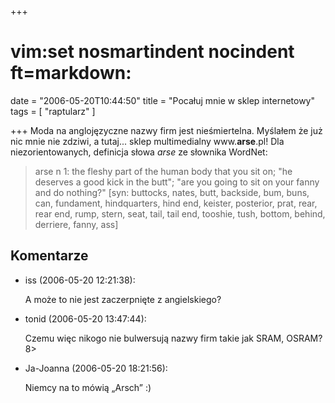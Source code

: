 +++
# vim:set nosmartindent nocindent ft=markdown:
date = "2006-05-20T10:44:50"
title = "Pocałuj mnie w sklep internetowy"
tags = [ "raptularz" ]

+++
Moda na anglojęzyczne nazwy firm jest nieśmiertelna. Myślałem że już nic mnie
nie zdziwi, a tutaj... sklep multimedialny www.**arse**.pl! Dla
niezorientowanych, definicja słowa _arse_ ze słownika WordNet:

<!--more-->

> arse n 1: the fleshy part of the human body that you sit on; "he deserves
> a good kick in the butt"; "are you going to sit on your fanny and do nothing?"
> [syn: buttocks, nates, butt, backside, bum, buns, can, fundament,
> hindquarters, hind end, keister, posterior, prat, rear, rear end, rump, stern,
> seat, tail, tail end, tooshie, tush, bottom, behind, derriere, fanny, ass]

## Komentarze

* iss (2006-05-20 12:21:38): <p>A może to nie jest zaczerpnięte z
  angielskiego?</p>
* tonid (2006-05-20 13:47:44): <p>Czemu więc nikogo nie bulwersują nazwy firm
  takie jak SRAM, OSRAM? 8&gt;</p>
* Ja-Joanna (2006-05-20 18:21:56): <p>Niemcy na to mówią „Arsch” :)</p>
